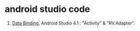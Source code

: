 # android studio code
1.  [Data Binding](/view%20binding), Android Studio 4.1 : "Activity" & "RV.Adapter".

